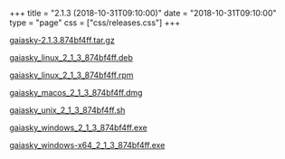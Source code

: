 +++
title = "2.1.3 (2018-10-31T09:10:00)"
date = "2018-10-31T09:10:00"
type = "page"
css = ["css/releases.css"]
+++

<section class="download-links">

<div class="package">

[gaiasky-2.1.3.874bf4ff.tar.gz](https://gaia.ari.uni-heidelberg.de/gaiasky/releases/2.1.3.874bf4ff/gaiasky-2.1.3.874bf4ff.tar.gz)

</div>
<div class="package">

[gaiasky_linux_2_1_3_874bf4ff.deb](https://gaia.ari.uni-heidelberg.de/gaiasky/releases/2.1.3.874bf4ff/gaiasky_linux_2_1_3_874bf4ff.deb)

</div>
<div class="package">

[gaiasky_linux_2_1_3_874bf4ff.rpm](https://gaia.ari.uni-heidelberg.de/gaiasky/releases/2.1.3.874bf4ff/gaiasky_linux_2_1_3_874bf4ff.rpm)

</div>
<div class="package">

[gaiasky_macos_2_1_3_874bf4ff.dmg](https://gaia.ari.uni-heidelberg.de/gaiasky/releases/2.1.3.874bf4ff/gaiasky_macos_2_1_3_874bf4ff.dmg)

</div>
<div class="package">

[gaiasky_unix_2_1_3_874bf4ff.sh](https://gaia.ari.uni-heidelberg.de/gaiasky/releases/2.1.3.874bf4ff/gaiasky_unix_2_1_3_874bf4ff.sh)

</div>
<div class="package">

[gaiasky_windows_2_1_3_874bf4ff.exe](https://gaia.ari.uni-heidelberg.de/gaiasky/releases/2.1.3.874bf4ff/gaiasky_windows_2_1_3_874bf4ff.exe)

</div>
<div class="package">

[gaiasky_windows-x64_2_1_3_874bf4ff.exe](https://gaia.ari.uni-heidelberg.de/gaiasky/releases/2.1.3.874bf4ff/gaiasky_windows-x64_2_1_3_874bf4ff.exe)

</div>


</section>
